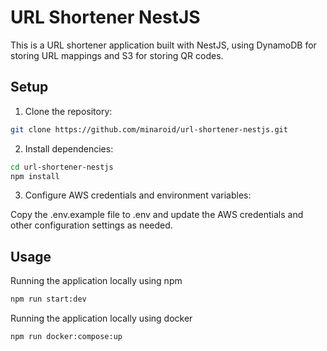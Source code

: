 # URL Shortener NestJS

This is a URL shortener application built with NestJS, using DynamoDB for storing URL mappings and S3 for storing QR codes.

## Setup

1. Clone the repository:

```bash
git clone https://github.com/minaroid/url-shortener-nestjs.git
```

2. Install dependencies:

```bash
cd url-shortener-nestjs
npm install
```

3. Configure AWS credentials and environment variables:

Copy the .env.example file to .env and update the AWS credentials and other configuration settings as needed.


## Usage

Running the application locally using npm 

```bash
npm run start:dev 
```

Running the application locally using docker 

```bash
npm run docker:compose:up 
```